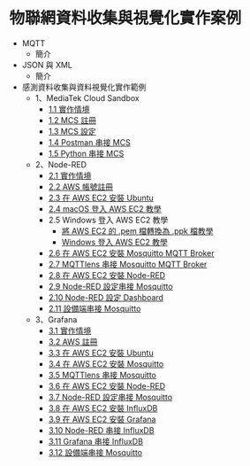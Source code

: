 # 物聯網資料收集與視覺化實作案例

* MQTT
  * 簡介
* JSON 與 XML
  * 簡介
* 感測資料收集與資料視覺化實作範例
  * 1、MediaTek Cloud Sandbox
    * [1.1 實作情境](https://oranwind.org/-data-visualization-gan-ce-zi-liao-shou-ji-yu-zi-liao-shi-jue-hua-shi-zuo-qing-jing-mcs/)
    * [1.2 MCS 註冊](https://oranwind.org/-mcs-mediatek-cloud-sandbox-zhu-ce-jiao-xue/)
    * [1.3 MCS 設定](https://oranwind.org/-mcs-mediatek-cloud-sandbox-she-ding/)
    * [1.4 Postman 串接 MCS](https://oranwind.org/-data-visualization-postman-chuan-jie-mcs/)
    * [1.5 Python 串接 MCS](https://oranwind.org/-data-visualization-python-chuan-jie-mcs/)
  * 2、Node-RED
    * [2.1 實作情境](https://oranwind.org/-data-visualization-gan-ce-zi-liao-shou-ji-yu-zi-liao-shi-jue-hua-shi-zuo-qing-jing-node-red/)
    * [2.2 AWS 帳號註冊](https://oranwind.org/-aws-zhu-ce-aws-zhang-hao/)
    * [2.3 在 AWS EC2 安裝 Ubuntu](https://oranwind.org/-aws-zai-aws-ec2-an-zhuang-ubuntu/)
    * [2.4 macOS 登入 AWS EC2 教學](https://oranwind.org/-aws-macos-deng-ru-aws-ec2-jiao-xue/)
    * 2.5 Windows 登入 AWS EC2 教學
       * [將 AWS EC2 的 .pem 檔轉換為 .ppk 檔教學](https://oranwind.org/-aws-jiang-aws-ec2-de-pem-dang-zhuan-huan-wei-ppk-dang-jiao-xue/)
       * [Windows 登入 AWS EC2 教學](https://oranwind.org/-aws-windows-deng-ru-aws-ec2-jiao-xue/)
    * [2.6 在 AWS EC2 安裝 Mosquitto MQTT Broker](https://oranwind.org/-mqtt-zai-aws-ec2-an-zhuang-mosquitto/)
    * [2.7 MQTTlens 串接 Mosquitto MQTT Broker](https://oranwind.org/-mqtt-mqttlens-chuan-jie-mosquitto-mqtt-broker/)
    * [2.8 在 AWS EC2 安裝 Node-RED]()
    * [2.9 Node-RED 設定串接 Mosquitto]()
    * [2.10 Node-RED 設定 Dashboard]()
    * [2.11 設備端串接 Mosquitto]()
  * 3、Grafana
    * [3.1 實作情境]()
    * [3.2 AWS 註冊](https://oranwind.org/-aws-zhu-ce-aws-zhang-hao/)
    * [3.3 在 AWS EC2 安裝 Ubuntu]()
    * [3.4 在 AWS EC2 安裝 Mosquitto](https://oranwind.org/-edge-zai-ubuntu-an-zhuang-mosquitto-mqtt-broker-part-2/)
    * [3.5 MQTTlens 串接 Mosquitto]()
    * [3.6 在 AWS EC2 安裝 Node-RED]()
    * [3.7 Node-RED 設定串接 Mosquitto]()
    * [3.8 在 AWS EC2 安裝 InfluxDB]()
    * [3.9 在 AWS EC2 安裝 Grafana]()
    * [3.10 Node-RED 串接 InfluxDB]()
    * [3.11 Grafana 串接 InfluxDB]()
    * [3.12 設備端串接 Mosquitto]()

